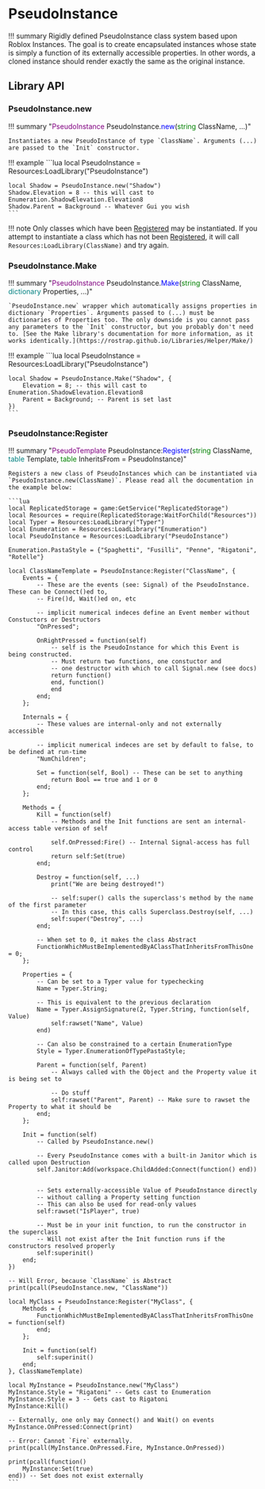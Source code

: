 # PseudoInstance

!!! summary
	Rigidly defined PseudoInstance class system based upon Roblox Instances. The goal is to create encapsulated instances whose state is simply a function of its externally accessible properties. In other words, a cloned instance should render exactly the same as the original instance.

## Library API

### PseudoInstance.new

!!! summary "<span style="color:purple;">PseudoInstance</span> PseudoInstance.<span style="color:blue;">new</span>(<span style="color:green;">string</span> ClassName, ...)"

	Instantiates a new PseudoInstance of type `ClassName`. Arguments (...) are passed to the `Init` constructor.

!!! example
	```lua
	local PseudoInstance = Resources:LoadLibrary("PseudoInstance")

	local Shadow = PseudoInstance.new("Shadow")
	Shadow.Elevation = 8 -- this will cast to Enumeration.ShadowElevation.Elevation8
	Shadow.Parent = Background -- Whatever Gui you wish
	```

!!! note
	Only classes which have been [Registered](https://rostrap.github.io/Libraries/Classes/PseudoInstance/#pseudoinstanceregister) may be instantiated. If you attempt to instantiate a class which has not been [Registered](https://rostrap.github.io/Libraries/Classes/PseudoInstance/#pseudoinstanceregister), it will call `Resources:LoadLibrary(ClassName)` and try again.

### PseudoInstance.Make

!!! summary "<span style="color:purple;">PseudoInstance</span> PseudoInstance.<span style="color:blue;">Make</span>(<span style="color:green;">string</span> ClassName, <span style="color:teal;">dictionary</span> Properties, ...)"

	`PseudoInstance.new` wrapper which automatically assigns properties in dictionary `Properties`. Arguments passed to (...) must be dictionaries of Properties too. The only downside is you cannot pass any parameters to the `Init` constructor, but you probably don't need to. [See the Make library's documentation for more information, as it works identically.](https://rostrap.github.io/Libraries/Helper/Make/)

!!! example
	```lua
	local PseudoInstance = Resources:LoadLibrary("PseudoInstance")

	local Shadow = PseudoInstance.Make("Shadow", {
		Elevation = 8; -- this will cast to Enumeration.ShadowElevation.Elevation8
		Parent = Background; -- Parent is set last
	})
	```
### PseudoInstance:Register

!!! summary "<span style="color:purple;">PseudoTemplate</span> PseudoInstance:<span style="color:blue;">Register</span>(<span style="color:green;">string</span> ClassName, <span style="color:teal;">table</span> Template, <span style="color:green;">table</span> InheritsFrom = PseudoInstance)"

	Registers a new class of PseudoInstances which can be instantiated via `PseudoInstance.new(ClassName)`. Please read all the documentation in the example below:

	```lua
	local ReplicatedStorage = game:GetService("ReplicatedStorage")
	local Resources = require(ReplicatedStorage:WaitForChild("Resources"))
	local Typer = Resources:LoadLibrary("Typer")
	local Enumeration = Resources:LoadLibrary("Enumeration")
	local PseudoInstance = Resources:LoadLibrary("PseudoInstance")

	Enumeration.PastaStyle = {"Spaghetti", "Fusilli", "Penne", "Rigatoni", "Rotelle"}

	local ClassNameTemplate = PseudoInstance:Register("ClassName", {
		Events = {
			-- These are the events (see: Signal) of the PseudoInstance. These can be Connect()ed to,
			-- Fire()d, Wait()ed on, etc

			-- implicit numerical indeces define an Event member without Constuctors or Destructors
			"OnPressed";

			OnRightPressed = function(self)
				-- self is the PseudoInstance for which this Event is being constructed.
				-- Must return two functions, one constuctor and
				-- one destructor with which to call Signal.new (see docs)
				return function()
				end, function()
				end
			end;
		};

		Internals = {
			-- These values are internal-only and not externally accessible

			-- implicit numerical indeces are set by default to false, to be defined at run-time
			"NumChildren";

			Set = function(self, Bool) -- These can be set to anything
				return Bool == true and 1 or 0
			end;
		};

		Methods = {
			Kill = function(self)
				-- Methods and the Init functions are sent an internal-access table version of self

				self.OnPressed:Fire() -- Internal Signal-access has full control
				return self:Set(true)
			end;

			Destroy = function(self, ...)
				print("We are being destroyed!")

				-- self:super() calls the superclass's method by the name of the first parameter
				-- In this case, this calls Superclass.Destroy(self, ...)
				self:super("Destroy", ...)
			end;

			-- When set to 0, it makes the class Abstract
			FunctionWhichMustBeImplementedByAClassThatInheritsFromThisOne = 0;
		};

		Properties = {
			-- Can be set to a Typer value for typechecking
			Name = Typer.String;

			-- This is equivalent to the previous declaration
			Name = Typer.AssignSignature(2, Typer.String, function(self, Value)
				self:rawset("Name", Value)
			end)

			-- Can also be constrained to a certain EnumerationType
			Style = Typer.EnumerationOfTypePastaStyle;

			Parent = function(self, Parent)
				-- Always called with the Object and the Property value it is being set to

				-- Do stuff
				self:rawset("Parent", Parent) -- Make sure to rawset the Property to what it should be
			end;
		};

		Init = function(self)
			-- Called by PseudoInstance.new()

			-- Every PseudoInstance comes with a built-in Janitor which is called upon Destruction
			self.Janitor:Add(workspace.ChildAdded:Connect(function() end))


			-- Sets externally-accessible Value of PseudoInstance directly
			-- without calling a Property setting function
			-- This can also be used for read-only values
			self:rawset("IsPlayer", true)

			-- Must be in your init function, to run the constructor in the superclass
			-- Will not exist after the Init function runs if the constructors resolved properly
			self:superinit()
		end;
	})

	-- Will Error, because `ClassName` is Abstract
	print(pcall(PseudoInstance.new, "ClassName"))

	local MyClass = PseudoInstance:Register("MyClass", {
		Methods = {
			FunctionWhichMustBeImplementedByAClassThatInheritsFromThisOne = function(self)
			end;
		};

		Init = function(self)
			self:superinit()
		end;
	}, ClassNameTemplate)

	local MyInstance = PseudoInstance.new("MyClass")
	MyInstance.Style = "Rigatoni" -- Gets cast to Enumeration
	MyInstance.Style = 3 -- Gets cast to Rigatoni
	MyInstance:Kill()

	-- Externally, one only may Connect() and Wait() on events
	MyInstance.OnPressed:Connect(print)

	-- Error: Cannot `Fire` externally.
	print(pcall(MyInstance.OnPressed.Fire, MyInstance.OnPressed))

	print(pcall(function()
		MyInstance:Set(true)
	end)) -- Set does not exist externally
	```
